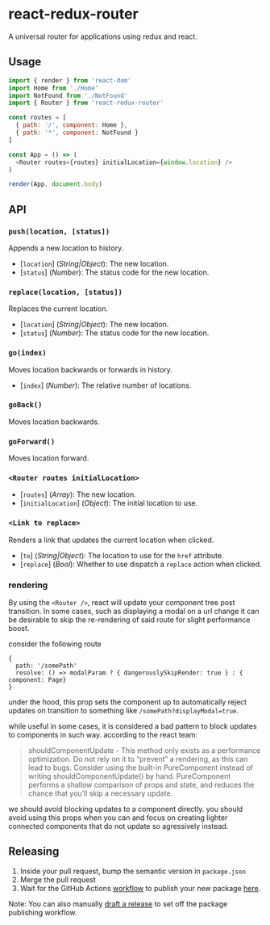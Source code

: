 # react-redux-router
A universal router for applications using redux and react.

## Usage
```javascript
import { render } from 'react-dom'
import Home from './Home'
import NotFound from './NotFound'
import { Router } from 'react-redux-router'

const routes = [
  { path: '/', component: Home },
  { path: '*', component: NotFound }
]

const App = () => (
  <Router routes={routes} initialLocation={window.location} />
)

render(App, document.body)
```

## API

### `push(location, [status])`
Appends a new location to history.
- [`location`] \(*String|Object*): The new location.
- [`status`] \(*Number*): The status code for the new location.

### `replace(location, [status])`
Replaces the current location.
- [`location`] \(*String|Object*): The new location.
- [`status`] \(*Number*): The status code for the new location.

### `go(index)`
Moves location backwards or forwards in history.
- [`index`] \(*Number*): The relative number of locations.

### `goBack()`
Moves location backwards.

### `goForward()`
Moves location forward.

### `<Router routes initialLocation>`
- [`routes`] \(*Array*): The new location.
- [`initialLocation`] \(*Object*): The initial location to use.

### `<Link to replace>`
Renders a link that updates the current location when clicked.
- [`to`] \(*String|Object*): The location to use for the `href` attribute.
- [`replace`] \(*Bool*): Whether to use dispatch a `replace` action when clicked.


### rendering

By using the `<Router />`, react will update your component tree post transition.
In some cases, such as displaying a modal on a url change it can be desirable to
skip the re-rendering of said route for slight performance boost.

consider the following route

```tsx
{
  path: '/somePath'
  resolve: () => modalParam ? { dangerouslySkipRender: true } : { component: Page}
}
```

under the hood, this prop sets the component up to automatically reject updates on transition to something like `/somePath?displayModal=true`.

while useful in some cases, it is considered a bad pattern to block updates to components in such way. according to the react team:

> shouldComponentUpdate - This method only exists as a performance optimization. Do not rely on it to “prevent” a rendering, as this can lead to bugs. Consider using the built-in PureComponent instead of writing shouldComponentUpdate() by hand. PureComponent performs a shallow comparison of props and state, and reduces the chance that you’ll skip a necessary update.

we should avoid blocking updates to a component directly. you should avoid using this props when you can and focus on
creating lighter connected components that do not update so agressively instead.

## Releasing

1. Inside your pull request, bump the semantic version in `package.json`
2. Merge the pull request
3. Wait for the GitHub Actions [workflow](https://github.com/rentpath/actions) to publish your new package [here](https://github.com/rentpath/react-redux-router/packages).

Note: You can also manually [draft a release](https://github.com/rentpath/react-redux-router/releases/new) to set off the package publishing workflow.